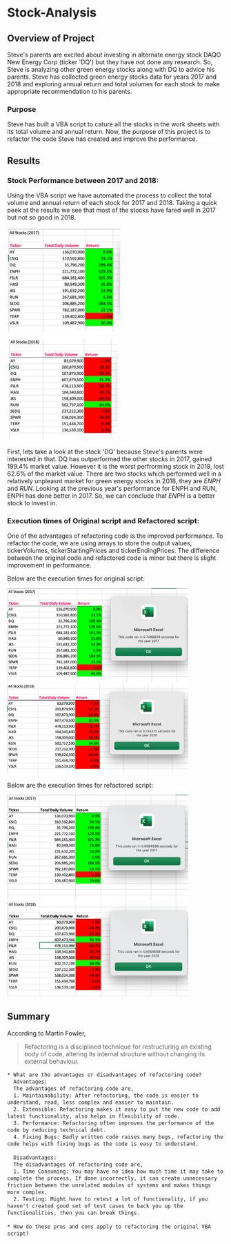 # Stock-Analysis

## Overview of Project

Steve's parents are excited about investing in alternate energy stock DAQO New Energy Corp (ticker 'DQ') but they have not done any research. So, Steve is analyzing other green energy stocks along with DQ to advice his parents. Steve has collected green energy stocks data for years 2017 and 2018 and exploring annual return and total volumes for each stock to make appropriate recommendation to his parents.

### Purpose
Steve has built a VBA script to cature all the stocks in the work sheets with its total volume and annual return. Now, the purpose of this project is to refactor the code Steve has created and improve the performance.

## Results

### Stock Performance between 2017 and 2018:
Using the VBA script we have automated the process to collect the total volume and annual return of each stock for 2017 and 2018. Taking a quick peek at the results we see that most of the stocks have fared well in 2017 but not so good in 2018.

![2017 Stock Performance](https://github.com/Nikhila999/Stock-Analysis/blob/main/resources/StockPerformance2017.png)
![2018 Stock Performance](https://github.com/Nikhila999/Stock-Analysis/blob/main/resources/StockPerformance2018.png)

First, lets take a look at the stock 'DQ' because Steve's parents were interested in that. DQ has outperformed the other stocks in 2017, gained 199.4% market value. However it is the worst perfrorming stock in 2018, lost 62.6% of the market value. 
There are two stocks which performed well in a relatively unpleasnt market for green energy stocks in 2018, they are *ENPH* and *RUN*. Looking at the previous year's performance for ENPH and RUN, ENPH has done better in 2017.
So, we can conclude that *ENPH* is a better stock to invest in.

### Execution times of Original script and Refactored script:
One of the advantages of refactoring code is the improved performance. To refactor the code, we are using arrays to store the output values, tickerVolumes, tickerStartingPrices and tickerEndingPrices.
The difference between the original code and refactored code is minor but there is slight improvement in performance. 

Below are the execution times for original script: 

<img src = "https://github.com/Nikhila999/Stock-Analysis/blob/main/resources/AllStockAnalysis_Original_2017.png" width = "420"> <img src = "https://github.com/Nikhila999/Stock-Analysis/blob/main/resources/AllStockAnalysis_Original_2018.png" width = "420">

Below are the execution times for refactored script:

<img src = "https://github.com/Nikhila999/Stock-Analysis/blob/main/resources/VBA_Challenge_2017.png" width = "420"> <img src = "https://github.com/Nikhila999/Stock-Analysis/blob/main/resources/VBA_Challenge_2018.png" width = "420">

## Summary
  According to Martin Fowler, 
  > Refactoring is a disciplined technique for restructuring an existing body of code, altering its internal structure without changing its external behaviour.
    
    * What are the advantages or disadvantages of refactoring code?
      Advantages:
      The advantages of refactoring code are,
      1. Maintainability: After refactoring, the code is easier to understand, read, less complex and easier to maintain.
      2. Extensible: Refactoring makes it easy to put the new code to add latest functionality, also helps in flexibility of code.
      3. Performance: Refactoring often improves the performance of the code by reducing technical debt.
      4. Fixing Bugs: Badly written code raises many bugs, refactoring the code helps with fixing bugs as the code is easy to understand.

      Disadvantages:
      The disadvantages of refactoring code are,
      1. Time Consuming: You may have no idea how much time it may take to complete the process. If done incorrectly, it can create unnecessary friction between the unrelated modules of systems and makes things more complex.
      2. Testing: Might have to retest a lot of functionality, if you haven't created good set of test cases to back you up the functionalities, then you can break things.
      
    * How do these pros and cons apply to refactoring the original VBA script?
    

